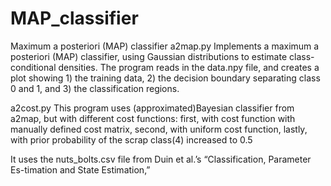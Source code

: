 # MAP_classifier
Maximum a posteriori (MAP) classifier
a2map.py
Implements a maximum a posteriori (MAP) classifier, using Gaussian distributions to estimate class-conditional densities.
The program reads in the data.npy file, and creates a plot showing 1) the training data, 2) the decision boundary separating class 0 and 1, and 3) the classification regions.

a2cost.py
This program uses (approximated)Bayesian classifier from a2map, but with different cost functions:
first, with cost function with manually defined cost matrix,
second, with uniform cost function,
lastly, with prior probability of the scrap class(4) increased to 0.5

It uses the nuts_bolts.csv file from Duin et al.’s “Classification, Parameter Es-timation and State Estimation,”


